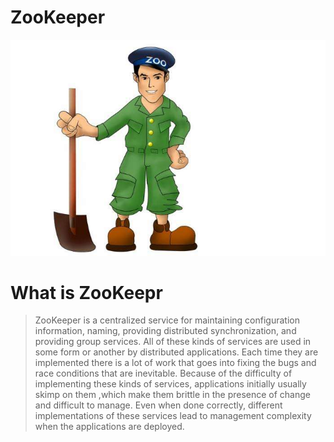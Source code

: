 # ZooKeeper
![ZooKeeper-Manager](./image/zookeeper.jpg)

# What is ZooKeepr
> ZooKeeper is a centralized service for maintaining configuration information, naming, providing 
  distributed synchronization, and providing group services. All of these kinds of services are 
  used in some form or another by distributed applications. Each time they are implemented there 
  is a lot of work that goes into fixing the bugs and race conditions that are inevitable. Because 
  of the difficulty of implementing these kinds of services, applications initially usually skimp 
  on them ,which make them brittle in the presence of change and difficult to manage. Even when done 
  correctly, different implementations of these services lead to management complexity when the 
> applications are deployed.

> 

